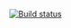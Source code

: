 [![Build status](https://ci.appveyor.com/api/projects/status/4tnxvuk2hahs0fe3?svg=true)](https://ci.appveyor.com/project/NISO4-qa/aqa-replanmeeting)

